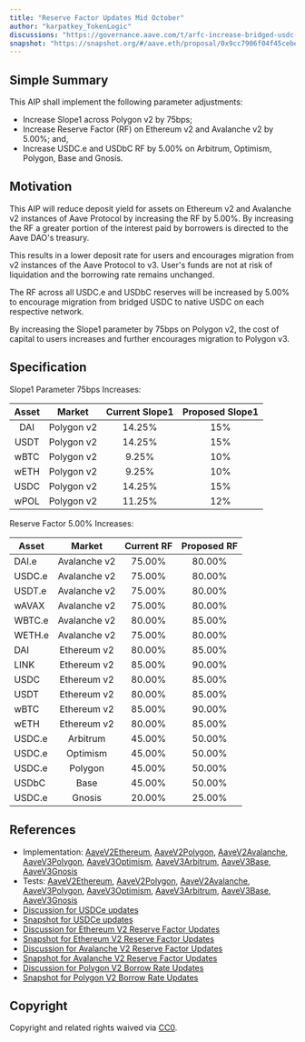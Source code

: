 ```yaml
---
title: "Reserve Factor Updates Mid October"
author: "karpatkey_TokenLogic"
discussions: "https://governance.aave.com/t/arfc-increase-bridged-usdc-reserve-factor-across-all-deployments/17787"
snapshot: "https://snapshot.org/#/aave.eth/proposal/0x9cc7906f04f45cebeaa48a05ed281f49da00d89c4dd988a968272fa179f14d06"
---
```


## Simple Summary

This AIP shall implement the following parameter adjustments:

- Increase Slope1 across Polygon v2 by 75bps;
- Increase Reserve Factor (RF) on Ethereum v2 and Avalanche v2 by 5.00%; and,
- Increase USDC.e and USDbC RF by 5.00% on Arbitrum, Optimism, Polygon, Base and Gnosis.

## Motivation

This AIP will reduce deposit yield for assets on Ethereum v2 and Avalanche v2 instances of Aave Protocol by increasing the RF by 5.00%. By increasing the RF a greater portion of the interest paid by borrowers is directed to the Aave DAO's treasury.

This results in a lower deposit rate for users and encourages migration from v2 instances of the Aave Protocol to v3. User's funds are not at risk of liquidation and the borrowing rate remains unchanged.

The RF across all USDC.e and USDbC reserves will be increased by 5.00% to encourage migration from bridged USDC to native USDC on each respective network.

By increasing the Slope1 parameter by 75bps on Polygon v2, the cost of capital to users increases and further encourages migration to Polygon v3.

## Specification

Slope1 Parameter 75bps Increases:

| Asset |   Market   | Current Slope1 | Proposed Slope1 |
| :---: | :--------: | :------------: | :-------------: |
|  DAI  | Polygon v2 |     14.25%     |       15%       |
| USDT  | Polygon v2 |     14.25%     |       15%       |
| wBTC  | Polygon v2 |     9.25%      |       10%       |
| wETH  | Polygon v2 |     9.25%      |       10%       |
| USDC  | Polygon v2 |     14.25%     |       15%       |
| wPOL  | Polygon v2 |     11.25%     |       12%       |

Reserve Factor 5.00% Increases:

| Asset  |    Market    | Current RF | Proposed RF |
| ------ | :----------: | :--------: | :---------: |
| DAI.e  | Avalanche v2 |   75.00%   |   80.00%    |
| USDC.e | Avalanche v2 |   75.00%   |   80.00%    |
| USDT.e | Avalanche v2 |   75.00%   |   80.00%    |
| wAVAX  | Avalanche v2 |   75.00%   |   80.00%    |
| WBTC.e | Avalanche v2 |   80.00%   |   85.00%    |
| WETH.e | Avalanche v2 |   75.00%   |   80.00%    |
| DAI    | Ethereum v2  |   80.00%   |   85.00%    |
| LINK   | Ethereum v2  |   85.00%   |   90.00%    |
| USDC   | Ethereum v2  |   80.00%   |   85.00%    |
| USDT   | Ethereum v2  |   80.00%   |   85.00%    |
| wBTC   | Ethereum v2  |   85.00%   |   90.00%    |
| wETH   | Ethereum v2  |   80.00%   |   85.00%    |
| USDC.e |   Arbitrum   |   45.00%   |   50.00%    |
| USDC.e |   Optimism   |   45.00%   |   50.00%    |
| USDC.e |   Polygon    |   45.00%   |   50.00%    |
| USDbC  |     Base     |   45.00%   |   50.00%    |
| USDC.e |    Gnosis    |   20.00%   |   25.00%    |

## References

- Implementation: [AaveV2Ethereum](https://github.com/bgd-labs/aave-proposals-v3/blob/main/src/20241004_Multi_ReserveFactorUpdatesMidOctober/AaveV2Ethereum_ReserveFactorUpdatesMidOctober_20241004.sol), [AaveV2Polygon](https://github.com/bgd-labs/aave-proposals-v3/blob/main/src/20241004_Multi_ReserveFactorUpdatesMidOctober/AaveV2Polygon_ReserveFactorUpdatesMidOctober_20241004.sol), [AaveV2Avalanche](https://github.com/bgd-labs/aave-proposals-v3/blob/main/src/20241004_Multi_ReserveFactorUpdatesMidOctober/AaveV2Avalanche_ReserveFactorUpdatesMidOctober_20241004.sol), [AaveV3Polygon](https://github.com/bgd-labs/aave-proposals-v3/blob/main/src/20241004_Multi_ReserveFactorUpdatesMidOctober/AaveV3Polygon_ReserveFactorUpdatesMidOctober_20241004.sol), [AaveV3Optimism](https://github.com/bgd-labs/aave-proposals-v3/blob/main/src/20241004_Multi_ReserveFactorUpdatesMidOctober/AaveV3Optimism_ReserveFactorUpdatesMidOctober_20241004.sol), [AaveV3Arbitrum](https://github.com/bgd-labs/aave-proposals-v3/blob/main/src/20241004_Multi_ReserveFactorUpdatesMidOctober/AaveV3Arbitrum_ReserveFactorUpdatesMidOctober_20241004.sol), [AaveV3Base](https://github.com/bgd-labs/aave-proposals-v3/blob/main/src/20241004_Multi_ReserveFactorUpdatesMidOctober/AaveV3Base_ReserveFactorUpdatesMidOctober_20241004.sol), [AaveV3Gnosis](https://github.com/bgd-labs/aave-proposals-v3/blob/main/src/20241004_Multi_ReserveFactorUpdatesMidOctober/AaveV3Gnosis_ReserveFactorUpdatesMidOctober_20241004.sol)
- Tests: [AaveV2Ethereum](https://github.com/bgd-labs/aave-proposals-v3/blob/main/src/20241004_Multi_ReserveFactorUpdatesMidOctober/AaveV2Ethereum_ReserveFactorUpdatesMidOctober_20241004.t.sol), [AaveV2Polygon](https://github.com/bgd-labs/aave-proposals-v3/blob/main/src/20241004_Multi_ReserveFactorUpdatesMidOctober/AaveV2Polygon_ReserveFactorUpdatesMidOctober_20241004.t.sol), [AaveV2Avalanche](https://github.com/bgd-labs/aave-proposals-v3/blob/main/src/20241004_Multi_ReserveFactorUpdatesMidOctober/AaveV2Avalanche_ReserveFactorUpdatesMidOctober_20241004.t.sol), [AaveV3Polygon](https://github.com/bgd-labs/aave-proposals-v3/blob/main/src/20241004_Multi_ReserveFactorUpdatesMidOctober/AaveV3Polygon_ReserveFactorUpdatesMidOctober_20241004.t.sol), [AaveV3Optimism](https://github.com/bgd-labs/aave-proposals-v3/blob/main/src/20241004_Multi_ReserveFactorUpdatesMidOctober/AaveV3Optimism_ReserveFactorUpdatesMidOctober_20241004.t.sol), [AaveV3Arbitrum](https://github.com/bgd-labs/aave-proposals-v3/blob/main/src/20241004_Multi_ReserveFactorUpdatesMidOctober/AaveV3Arbitrum_ReserveFactorUpdatesMidOctober_20241004.t.sol), [AaveV3Base](https://github.com/bgd-labs/aave-proposals-v3/blob/main/src/20241004_Multi_ReserveFactorUpdatesMidOctober/AaveV3Base_ReserveFactorUpdatesMidOctober_20241004.t.sol), [AaveV3Gnosis](https://github.com/bgd-labs/aave-proposals-v3/blob/main/src/20241004_Multi_ReserveFactorUpdatesMidOctober/AaveV3Gnosis_ReserveFactorUpdatesMidOctober_20241004.t.sol)
- [Discussion for USDCe updates](https://governance.aave.com/t/arfc-increase-bridged-usdc-reserve-factor-across-all-deployments/17787/9)
- [Snapshot for USDCe updates](https://snapshot.org/#/aave.eth/proposal/0x9cc7906f04f45cebeaa48a05ed281f49da00d89c4dd988a968272fa179f14d06)
- [Discussion for Ethereum V2 Reserve Factor Updates](https://governance.aave.com/t/arfc-ethereum-v2-reserve-factor-adjustment/16764/17)
- [Snapshot for Ethereum V2 Reserve Factor Updates](https://snapshot.org/#/aave.eth/proposal/0x26a03c08359c340f63b78b0c3e96d37aa0adeda65814643b0886d4719048ea7e)
- [Discussion for Avalanche V2 Reserve Factor Updates](https://governance.aave.com/t/arfc-avalanche-v2-reserve-factor-adjustment/17040/12)
- [Snapshot for Avalanche V2 Reserve Factor Updates](https://snapshot.org/#/aave.eth/proposal/0x770ff4e02634c77aaa09952345551168920f7878b32ab03fcef92763a5fb70ab)
- [Discussion for Polygon V2 Borrow Rate Updates](https://governance.aave.com/t/arfc-polygon-v2-borrow-rate-adjustments/17252/12)
- [Snapshot for Polygon V2 Borrow Rate Updates](https://snapshot.org/#/aave.eth/proposal/0x95643085ee16eb0eaa4110a9f0ea8223009f9521e596e1a958303705a5001363)

## Copyright

Copyright and related rights waived via [CC0](https://creativecommons.org/publicdomain/zero/1.0/).
